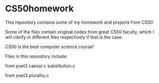 # CS50homework
This repository contains some of my homework and projects from CS50

Some of the files contain original codes from great CS50 faculty, which I will clarify in different files respectively if that is the case.

CS50 is the best computer science course!

Files in this repository include:

from pset2 caesar.c substitution.c

from pset3 plurality.c 




